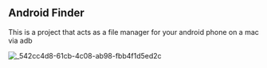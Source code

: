 <!-- This is a project that acts as a file manager for your android phone on a mac via adb -->

## Android Finder

This is a project that acts as a file manager for your android phone on a mac via adb

![_542cc4d8-61cb-4c08-ab98-fbb4f1d5ed2c](https://github.com/sam-baraka/android-finder/assets/35136541/8c6afb5d-7adc-4a5c-a393-404a8e351fdb)
